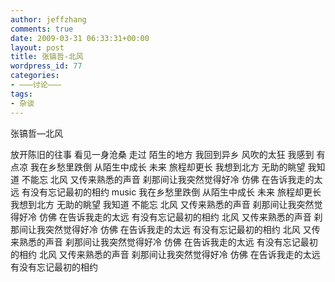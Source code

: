 ```yaml
---
author: jeffzhang
comments: true
date: 2009-03-31 06:33:31+00:00
layout: post
title: 张镐哲-北风
wordpress_id: 77
categories:
- ———讨论———
tags:
- 杂谈
---
```


张镐哲—北风


放开陈旧的往事 看见一身沧桑
 走过 陌生的地方
 我回到异乡 风吹的太狂
 我感到 有点凉
 我在乡愁里跌倒 从陌生中成长
 未来 旅程却更长
 我想到北方 无助的眺望
 我知道 不能忘
 北风 又传来熟悉的声音
 刹那间让我突然觉得好冷
 仿佛 在告诉我走的太远
 有没有忘记最初的相约
 music
 我在乡愁里跌倒 从陌生中成长
 未来 旅程却更长
 我想到北方 无助的眺望
 我知道 不能忘
 北风 又传来熟悉的声音
 刹那间让我突然觉得好冷
 仿佛 在告诉我走的太远
 有没有忘记最初的相约
 北风 又传来熟悉的声音
 刹那间让我突然觉得好冷
 仿佛 在告诉我走的太远
 有没有忘记最初的相约
 北风 又传来熟悉的声音
 刹那间让我突然觉得好冷
 仿佛 在告诉我走的太远
 有没有忘记最初的相约
 北风 又传来熟悉的声音
 刹那间让我突然觉得好冷
 仿佛 在告诉我走的太远
 有没有忘记最初的相约

